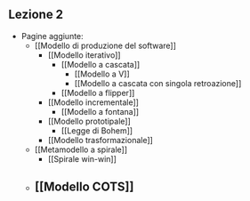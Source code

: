 ## Lezione 2
- Pagine aggiunte:
	- [[Modello di produzione del software]]
		- [[Modello iterativo]]
			- [[Modello a cascata]]
				- [[Modello a V]]
				- [[Modello a cascata con singola retroazione]]
			- [[Modello a flipper]]
		- [[Modello incrementale]]
			- [[Modello a fontana]]
		- [[Modello prototipale]]
			- [[Legge di Bohem]]
		- [[Modello trasformazionale]]
	- [[Metamodello a spirale]]
		- [[Spirale win-win]]
	- [[Modello COTS]]
		-